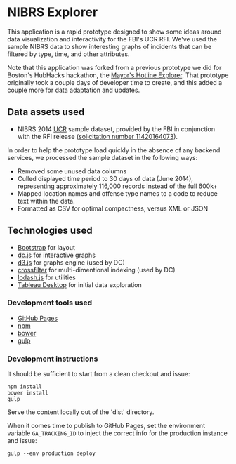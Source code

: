# NIBRS Explorer

This application is a rapid prototype designed to show some ideas around data visualization and interactivity for the FBI's UCR RFI. We've used the sample NIBRS data to show interesting graphs of incidents that can be filtered by type, time, and other attributes.

Note that this application was forked from a previous prototype we did for Boston's HubHacks hackathon, the [Mayor's Hotline Explorer](https://github.com/atsid/mayors-hotline-explorer). That prototype originally took a couple days of developer time to create, and this added a couple more for data adaptation and updates.

## Data assets used
* NIBRS 2014 [UCR](https://www.fbi.gov/about-us/cjis/ucr/ucr-program-data-collections) sample dataset, provided by the FBI in conjunction with the RFI release ([solicitation number 11420164073](https://www.fbo.gov/index?s=opportunity&mode=form&id=1339c757db4348143c01d9d47518b6e0&tab=core&_cview=1)).

In order to help the prototype load quickly in the absence of any backend services, we processed the sample dataset in the following ways:
 * Removed some unused data columns
 * Culled displayed time period to 30 days of data (June 2014), representing approximately 116,000 records instead of the full 600k+
 * Mapped location names and offense type names to a code to reduce text within the data.
 * Formatted as CSV for optimal compactness, versus XML or JSON

## Technologies used
* [Bootstrap](http://getbootstrap.com) for layout
* [dc.js](http://dc-js.github.io/dc.js/) for interactive graphs
* [d3.js](https://d3js.org/) for graphs engine (used by DC)
* [crossfilter](http://square.github.io/crossfilter/) for multi-dimentional indexing (used by DC)
* [lodash.js](https://lodash.com/) for utilities
* [Tableau Desktop](http://www.tableau.com/products/desktop) for initial data exploration

### Development tools used
* [GitHub Pages](https://pages.github.com/)
* [npm](https://www.npmjs.com/)
* [bower](http://bower.io/)
* [gulp](http://gulpjs.com/)

### Development instructions

It should be sufficient to start from a clean checkout and issue:

    npm install
    bower install
    gulp

Serve the content locally out of the 'dist' directory.

When it comes time to publish to GitHub Pages, set the environment variable `GA_TRACKING_ID` to inject the correct info for the production instance and issue:

    gulp --env production deploy
